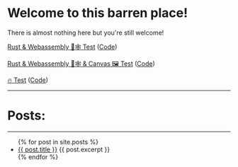 # Welcome to this barren place!

There is almost nothing here but you're still welcome!

[Rust & Webassembly 🦀🕸 Test](rustwasm.html) ([Code](https://github.com/Apromixately/rustwasm/tree/master/simple))

[Rust & Webassembly 🦀🕸 & Canvas 🖼️ Test](rustwasm2.html) ([Code](https://github.com/Apromixately/rustwasm/tree/master/canvas))

[🔥 Test](rustwasm3.html) ([Code](https://github.com/Apromixately/rustwasm/tree/master/fire))

---
# Posts:
---
<ul>
  {% for post in site.posts %}
    <li>
      <a href="{{ post.url }}">{{ post.title }}</a>
      {{ post.excerpt }}
    </li>
  {% endfor %}
</ul>

